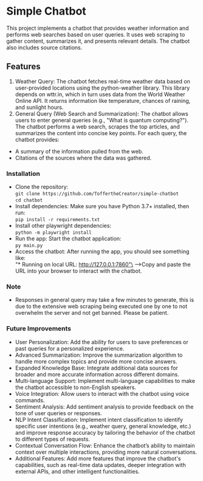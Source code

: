 # Simple Chatbot
This project implements a chatbot that provides weather information and performs web searches based on user queries. It uses web scraping to gather content, summarizes it, and presents relevant details. The chatbot also includes source citations.

## Features
1. Weather Query:
The chatbot fetches real-time weather data based on user-provided locations using the python-weather library. This library depends on wttr.in, which in turn uses data from the World Weather Online API. It returns information like temperature, chances of raining, and sunlight hours.
2. General Query (Web Search and Summarization):
The chatbot allows users to enter general queries (e.g., "What is quantum computing?").
The chatbot performs a web search, scrapes the top articles, and summarizes the content into concise key points.
For each query, the chatbot provides:
* A summary of the information pulled from the web.
* Citations of the sources where the data was gathered.

### Installation
* Clone the repository:\
  `git clone https://github.com/ToffertheCreator/simple-chatbot`\
  `cd chatbot`
* Install dependencies: Make sure you have Python 3.7+ installed, then run:\
`pip install -r requirements.txt`
* Install other playwright dependencies:\
`python -m playwright install`
* Run the app: Start the chatbot application:\
`py main.py`
* Access the chatbot: After running the app, you should see something like:\
  "* Running on local URL:  http://127.0.0.1:7860"\
 -->Copy and paste the URL into your browser to interact with the chatbot.

### Note
* Responses in general query may take a few minutes to generate, this is due to the extensive web scraping being executed one by one to not overwhelm the server and not get banned. Please be patient.

### Future Improvements
* User Personalization: Add the ability for users to save preferences or past queries for a personalized experience.
* Advanced Summarization: Improve the summarization algorithm to handle more complex topics and provide more concise answers.
* Expanded Knowledge Base: Integrate additional data sources for broader and more accurate information across different domains.
* Multi-language Support: Implement multi-language capabilities to make the chatbot accessible to non-English speakers.
* Voice Integration: Allow users to interact with the chatbot using voice commands.
* Sentiment Analysis: Add sentiment analysis to provide feedback on the tone of user queries or responses.
* NLP Intent Classification: Implement intent classification to identify specific user intentions (e.g., weather query, general knowledge, etc.) and improve response accuracy by tailoring the behavior of the chatbot to different types of requests.
* Contextual Conversation Flow: Enhance the chatbot’s ability to maintain context over multiple interactions, providing more natural conversations.
* Additional Features: Add more features that improve the chatbot's capabilities, such as real-time data updates, deeper integration with external APIs, and other intelligent functionalities.
